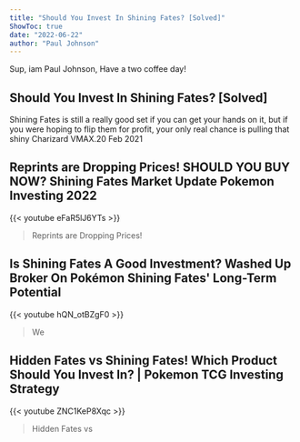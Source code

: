 ```yaml
---
title: "Should You Invest In Shining Fates? [Solved]"
ShowToc: true 
date: "2022-06-22"
author: "Paul Johnson" 
---
```


Sup, iam Paul Johnson, Have a two coffee day!
## Should You Invest In Shining Fates? [Solved]
Shining Fates is still a really good set if you can get your hands on it, but if you were hoping to flip them for profit, your only real chance is pulling that shiny Charizard VMAX.20 Feb 2021

## Reprints are Dropping Prices! SHOULD YOU BUY NOW? Shining Fates Market Update Pokemon Investing 2022
{{< youtube eFaR5lJ6YTs >}}
>Reprints are Dropping Prices! 

## Is Shining Fates A Good Investment? Washed Up Broker On Pokémon Shining Fates' Long-Term Potential
{{< youtube hQN_otBZgF0 >}}
>We

## Hidden Fates vs Shining Fates! Which Product Should You Invest In? | Pokemon TCG Investing Strategy
{{< youtube ZNC1KeP8Xqc >}}
>Hidden Fates vs 

